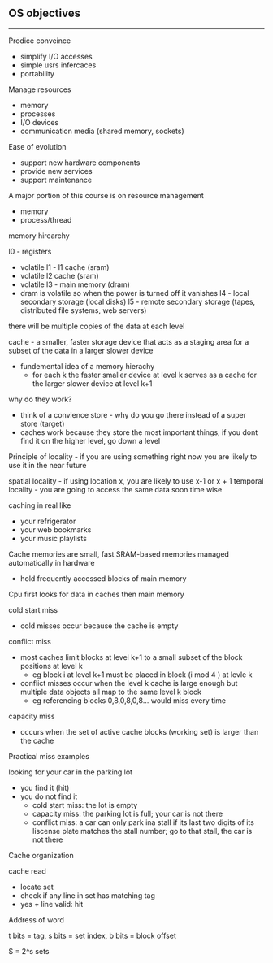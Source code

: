 OS objectives
---
___

Prodice conveince 
- simplify I/O accesses
- simple usrs infercaces
- portability

Manage resources
- memory
- processes
- I/O devices
- communication media (shared memory, sockets)

Ease of evolution
- support new hardware components
- provide new services
- support maintenance

A major portion of this course is on resource management
- memory 
- process/thread


memory hirearchy

l0 - registers
- volatile
l1 - l1 cache (sram)
- volatile
l2 cache (sram)
- volatile
l3 - main memory (dram)
- dram is volatile so when the power is turned off it vanishes
l4 - local secondary storage (local disks)
l5 - remote secondary storage (tapes, distributed file systems, web servers)

there will be multiple copies of the data at each level

cache - a smaller, faster storage device that acts as a staging area for a subset of the data in a larger slower device
- fundemental idea of a memory hierachy
    - for each k the faster smaller device at level k serves as a cache for the larger slower device at level k+1

why do they work?
- think of a convience store - why do you go there instead of a super store (target)
- caches work because they store the most important things, if you dont find it on the higher level, go down a level

Principle of locality -  if you are using something right now you are likely to use it in the near future

spatial locality - if using location x, you are likely to use x-1 or x + 1
temporal locality - you are going to access the same data soon time wise


caching in real like
- your refrigerator 
- your web bookmarks
- your music playlists

Cache memories are small, fast SRAM-based memories managed automatically in hardware
- hold frequently accessed blocks of main memory

Cpu first looks for data in caches then main memory

cold start miss
- cold misses occur because the cache is empty

conflict miss 
- most caches limit blocks at level k+1 to a small subset of the block positions at level k
    - eg block i at level k+1 must be placed in block (i mod 4 ) at levle k
- conflict misses occur when the level k cache is large enough but multiple data objects all map to the same level 
k block
    - eg referencing blocks 0,8,0,8,0,8... would miss every time

capacity miss
- occurs when the set of active cache blocks (working set) is larger than the cache

Practical miss examples

looking for your car in the parking lot
- you find it (hit)
- you do not find it
    - cold start miss: the lot is empty
    - capacity miss: the parking lot is full; your car is not there
    - conflict miss: a car can only park ina  stall if its last two digits of its liscense plate matches the stall number; go to that stall, the car is not there

Cache organization

cache read
- locate set
- check if any line in set has matching tag
- yes + line valid: hit

Address of word

t bits = tag, s bits = set index, b bits = block offset

S = 2^s sets

